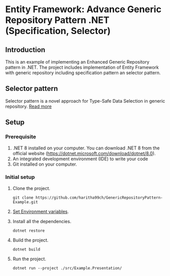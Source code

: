 # Entity Framework: Advance Generic Repository Pattern .NET (Specification, Selector)

## Introduction

This is an example of implementing an Enhanced Generic Repository pattern in .NET. The project includes implementation of Entity Framework with generic repository including specification pattern an selector pattern.

## Selector pattern

Selector pattern is a novel approach for Type-Safe Data Selection in generic repository. [Read more](https://gist.github.com/haritha99ch/f7f3e90562395c5f95f3898e0570f041)

## Setup

### Prerequisite

1. .NET 8 installed on your computer. You can download .NET 8 from the official website (<https://dotnet.microsoft.com/download/dotnet/8.0>).
2. An integrated development environment (IDE) to write your code
3. Git installed on your computer.

### Initial setup

1. Clone the project.

   ```shell
   git clone https://github.com/haritha99ch/GenericRepositoryPattern-Example.git
   ```

2. [Set Environment variables](./src/Example.AppSettings/README.md#setting-environment-variables).

3. Install all the dependencies.

   ```shell
   dotnet restore
   ```

4. Build the project.

   ```shell
   dotnet build
   ```

5. Run the project.

   ```shell
   dotnet run --project ./src/Example.Presentation/
   ```
